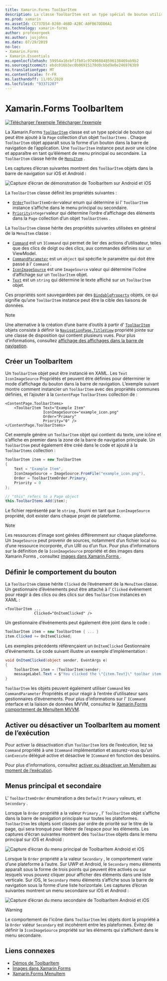 ```yaml
---
title: Xamarin.Forms ToolbarItem
description: La classe ToolbarItem est un type spécial de bouton utilisé dans la barre de navigation d’une application.
ms.prod: xamarin
ms.assetId: CC737D54-0280-46BD-A2BC-A0FB67DDD6A1
ms.technology: xamarin-forms
author: profexorgeek
ms.author: jusjohns
ms.date: 07/29/2019
no-loc:
- Xamarin.Forms
- Xamarin.Essentials
ms.openlocfilehash: 59954a16cbf1fb01c974968848596138469ab9b2
ms.sourcegitcommit: ebdc016b3ec0b06915170d0cbbd9e0e2469763b9
ms.translationtype: MT
ms.contentlocale: fr-FR
ms.lasthandoff: 11/05/2020
ms.locfileid: "93371207"
---
```

# <a name="no-locxamarinforms-toolbaritem"></a>Xamarin.Forms ToolbarItem

[![Télécharger l’exemple](~/media/shared/download.png) Télécharger l’exemple](/samples/xamarin/xamarin-forms-samples/userinterface-toolbaritem/)

La Xamarin.Forms [`ToolbarItem`](xref:Xamarin.Forms.ToolbarItem) classe est un type spécial de bouton qui peut être ajouté à la `Page` collection d’un objet `ToolbarItems` . Chaque `ToolbarItem` objet apparaît sous la forme d’un bouton dans la barre de navigation de l’application. Une `ToolbarItem` instance peut avoir une icône et apparaître en tant qu’élément de menu principal ou secondaire. La `ToolbarItem` classe hérite de [`MenuItem`](xref:Xamarin.Forms.MenuItem) .

Les captures d’écran suivantes montrent des `ToolbarItem` objets dans la barre de navigation sur iOS et Android :

![Capture d’écran de démonstration de ToolbarItem sur Android et iOS](toolbaritem-images/toolbaritem-device-screenshot.png "Capture d’écran de démonstration de ToolbarItem sur Android et iOS")

La `ToolbarItem` classe définit les propriétés suivantes :

* [`Order`](xref:Xamarin.Forms.ToolbarItem.Order)`ToolbarItemOrder`valeur enum qui détermine si l' `ToolbarItem` instance s’affiche dans le menu principal ou secondaire.
* [`Priority`](xref:Xamarin.Forms.ToolbarItem.Priority)`integer`valeur qui détermine l’ordre d’affichage des éléments dans la `Page` collection d’un objet `ToolbarItems` .

La `ToolbarItem` classe hérite des propriétés suivantes utilisées en général de la `MenuItem` classe :

* [`Command`](xref:Xamarin.Forms.MenuItem.Command) est un `ICommand` qui permet de lier des actions d’utilisateur, telles que des clics de doigt ou des clics, aux commandes définies sur un ViewModel.
* [`CommandParameter`](xref:Xamarin.Forms.MenuItem.CommandParameter) est un `object` qui spécifie le paramètre qui doit être passé à l' `Command` .
* [`IconImageSource`](xref:Xamarin.Forms.MenuItem.IconImageSource) est une `ImageSource` valeur qui détermine l’icône d’affichage sur un `ToolbarItem` objet.
* [`Text`](xref:Xamarin.Forms.MenuItem.Text) est un `string` qui détermine le texte affiché sur un `ToolbarItem` objet.

Ces propriétés sont sauvegardées par des [`BindableProperty`](xref:Xamarin.Forms.BindableProperty) objets, ce qui signifie qu’une `ToolbarItem` instance peut être la cible des liaisons de données.

> [!NOTE]
> Une alternative à la création d’une barre d’outils à partir d' [`ToolbarItem`](xref:Xamarin.Forms.ToolbarItem) objets consiste à définir la [`NavigationPage.TitleView`](xref:Xamarin.Forms.NavigationPage.TitleViewProperty) propriété jointe sur une classe de disposition qui contient plusieurs vues. Pour plus d’informations, consultez [affichage des affichages dans la barre de navigation](~/xamarin-forms/app-fundamentals/navigation/hierarchical.md#displaying-views-in-the-navigation-bar).

## <a name="create-a-toolbaritem"></a>Créer un ToolbarItem

Un `ToolbarItem` objet peut être instancié en XAML. Les `Text` `IconImageSource` Propriétés et peuvent être définies pour déterminer le mode d’affichage du bouton dans la barre de navigation. L’exemple suivant montre comment instancier un `ToolbarItem` avec des propriétés communes définies, et l’ajouter à la `ContentPage` `ToolbarItems` collection de :

```xaml
<ContentPage.ToolbarItems>
    <ToolbarItem Text="Example Item"
                 IconImageSource="example_icon.png"
                 Order="Primary"
                 Priority="0" />
</ContentPage.ToolbarItems>
```

Cet exemple génère un `ToolbarItem` objet qui contient du texte, une icône et s’affiche en premier dans la zone de la barre de navigation principale. Un `ToolbarItem` peut également être créé dans le code et ajouté à la `ToolbarItems` collection :

```csharp
ToolbarItem item = new ToolbarItem
{
    Text = "Example Item",
    IconImageSource = ImageSource.FromFile("example_icon.png"),
    Order = ToolbarItemOrder.Primary,
    Priority = 0
};

// "this" refers to a Page object
this.ToolbarItems.Add(item);
```

Le fichier représenté par le `string` , fourni en tant que `IconImageSource` propriété, doit exister dans chaque projet de plateforme.

> [!NOTE]
> Les ressources d’image sont gérées différemment sur chaque plateforme. Un `ImageSource` peut provenir de sources, notamment d’un fichier local ou d’une ressource incorporée, d’un URI ou d’un flux. Pour plus d’informations sur la définition de la `IconImageSource` propriété et des images dans Xamarin.Forms , consultez [images dans Xamarin.Forms ](~/xamarin-forms/user-interface/images.md).

## <a name="define-button-behavior"></a>Définir le comportement du bouton

La `ToolbarItem` classe hérite `Clicked` de l’événement de la `MenuItem` classe. Un gestionnaire d’événements peut être attaché à l' `Clicked` événement pour réagir à des clics ou des clics sur des `ToolbarItem` instances en XAML :

```xaml
<ToolbarItem ...
             Clicked="OnItemClicked" />
```

Un gestionnaire d’événements peut également être joint dans le code :

```csharp
ToolbarItem item = new ToolbarItem { ... }
item.Clicked += OnItemClicked;
```

Les exemples précédents référençaient un `OnItemClicked` Gestionnaire d’événements. Le code suivant illustre un exemple d’implémentation :

```csharp
void OnItemClicked(object sender, EventArgs e)
{
    ToolbarItem item = (ToolbarItem)sender;
    messageLabel.Text = $"You clicked the \"{item.Text}\" toolbar item.";
}
```

`ToolbarItem` les objets peuvent également utiliser `Command` les `CommandParameter` Propriétés et pour réagir à l’entrée d’utilisateur sans gestionnaires d’événements. Pour plus d’informations sur l' `ICommand` interface et la liaison de données MVVM, consultez le [ Xamarin.Forms comportement de MenuItem MVVM](~/xamarin-forms/user-interface/menuitem.md#define-menuitem-behavior-with-mvvm).

## <a name="enable-or-disable-a-toolbaritem-at-runtime"></a>Activer ou désactiver un ToolbarItem au moment de l’exécution

Pour activer la désactivation d’un `ToolbarItem` lors de l’exécution, liez sa `Command` propriété à une `ICommand` implémentation et assurez-vous qu’un `canExecute` délégué active et désactive le `ICommand` en fonction des besoins.

Pour plus d’informations, consultez [activer ou désactiver un MenuItem au moment de l’exécution](menuitem.md#enable-or-disable-a-menuitem-at-runtime).

## <a name="primary-and-secondary-menus"></a>Menus principal et secondaire

L' `ToolbarItemOrder` énumération a des `Default` `Primary` valeurs, et `Secondary` .

Lorsque la `Order` propriété a la valeur `Primary` , l' `ToolbarItem` objet s’affiche dans la barre de navigation principale sur toutes les plateformes. `ToolbarItem` les objets sont classés par ordre de priorité sur le titre de la page, qui sera tronqué pour libérer de l’espace pour les éléments. Les captures d’écran suivantes montrent des `ToolbarItem` objets dans le menu principal sur iOS et Android :

![Capture d’écran du menu principal de ToolbarItem Android et iOS](toolbaritem-images/toolbaritem-primary-menu.png "Capture d’écran du menu principal de ToolbarItem sur Android et iOS")

Lorsque la `Order` propriété a la valeur `Secondary` , le comportement varie d’une plateforme à l’autre. Sur UWP et Android, le `Secondary` menu éléments apparaît sous la forme de trois points qui peuvent être activés ou sur lesquels vous pouvez cliquer pour afficher des éléments dans une liste verticale. Sur iOS, le `Secondary` menu éléments s’affiche sous la barre de navigation sous la forme d’une liste horizontale. Les captures d’écran suivantes montrent un menu secondaire sur iOS et Android :

![Capture d’écran du menu secondaire de ToolbarItem Android et iOS](toolbaritem-images/toolbaritem-secondary-menu.png "Capture d’écran du menu secondaire de ToolbarItem sur Android et iOS")

> [!WARNING]
> Le comportement de l’icône dans `ToolbarItem` les objets dont la propriété a la `Order` valeur `Secondary` est incohérent entre les plateformes. Évitez de définir la `IconImageSource` propriété sur les éléments qui s’affichent dans le menu secondaire.

## <a name="related-links"></a>Liens connexes

* [Démos de ToolbarItem](/samples/xamarin/xamarin-forms-samples/userinterface-toolbaritem/)
* [Images dans Xamarin.Forms](~/xamarin-forms/user-interface/images.md)
* [Xamarin.Forms MenuItem](~/xamarin-forms/user-interface/menuitem.md)